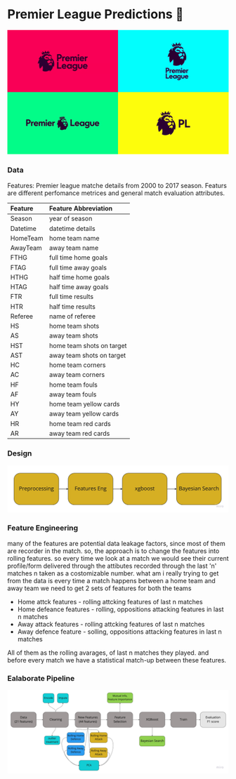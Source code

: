 # Premier League Predictions :england:
![poster](rd_fils/RemoteQueasyAmericancrow-size_restricted.gif)
### Data
Features:
Premier league matche details from 2000 to 2017 season. Featurs are different perfomance metrices and general match evaluation attributes.
<!-- ![poster](rd_fils/features.jpg) -->

| Feature | Feature Abbreviation     | 
| :-------- | :------- | 
|Season  | year of season  | 
| Datetime |datetime details  | 
| HomeTeam |  home team name| 
|  AwayTeam| away team name | 
| FTHG | full time home goals | 
| FTAG |  full time away goals| 
| HTHG |  half time home goals| 
|  HTAG| half time away goals | 
| FTR | full time results | 
|  HTR|  half time results| 
|  Referee|  name of referee | 
| HS | home team shots | 
| AS |  away team shots| 
| HST |  home team shots on target| 
|  AST|  away team shots on target| 
|  HC|  home team corners| 
|  AC| away team corners | 
|  HF| home team fouls | 
|  AF|  away team fouls| 
| HY |  home team yellow cards| 
| AY | away team yellow cards| 
| HR |  home team red cards| 
| AR | away team red cards| 


### Design
![poster](rd_fils/workflow.jpg)

### Feature Engineering
many of the features are potential data leakage factors, since most of them are recorder in the match. so, the approach is to change the features into  rolling features. so every time we look at a match we would see their current profile/form delivered through the attibutes recorded through the last 'n' matches n taken as a costomizable number.
what am i really trying to get from the data is every time a match happens between a home team and away team we need to get 2 sets of features for both the teams
- Home attck features - rolling attcking features of last n matches
- Home defeance features - rolling, oppositions attacking features in last n matches
- Away attack features - rolling attcking features of last n matches
- Away defence feature - solling, oppositions attacking features in last n matches

All of them as the rolling avarages, of last n matches they played. and before every match we have a statistical match-up between these features.


### Ealaborate Pipeline

![poster](rd_fils/elaborate_flow.jpg)
